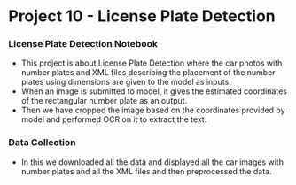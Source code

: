 # Project 10 - License Plate Detection

### License Plate Detection Notebook

* This project is about License Plate Detection where the car photos with number plates and XML files describing the placement of the number plates using dimensions are given to the model as inputs.
* When an image is submitted to model, it gives the estimated coordinates of the rectangular number plate as an output.
* Then we have cropped the image based on the coordinates provided by model and performed OCR on it to extract the text.

### Data Collection

* In this we downloaded all the data and displayed all the car images with number plates and all the XML files and then preprocessed the data.
